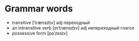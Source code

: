 # Grammar words

- transitive [ˈtrænsɪtɪv] adj переходный
- an intransitive verb [ɪnˈtrænsɪtɪv] adj непереходный глагол
- possessive form [pəˈzesɪv]
